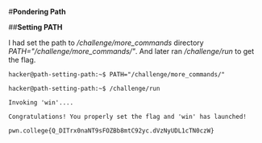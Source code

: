 #**Pondering Path**

##**Setting PATH**

I had set the path to _/challenge/more_commands_ directory _PATH="/challenge/more_commands/"_. And later ran _/challenge/run_ to get the flag.

    hacker@path-setting-path:~$ PATH="/challenge/more_commands/"

    hacker@path-setting-path:~$ /challenge/run

    Invoking 'win'....

    Congratulations! You properly set the flag and 'win' has launched!

    pwn.college{Q_DITrx0naNT9sFOZBb8mtC92yc.dVzNyUDL1cTN0czW}
